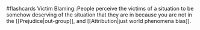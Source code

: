 #flashcards 
Victim Blaming::People perceive the victims of a situation to be somehow deserving of the situation that they are in because you are not in the [[Prejudice|out-group]], and [[Attribution|just world phenomena bias]].
<!--SR:!2023-11-09,2,190-->